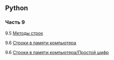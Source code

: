 ## Python

### Часть 9

9.5 [Методы строк](9.5.3.1)

9.6 [Строки в памяти компьютера](9.6)

9.6 [Строки в памяти компьютера/Простой шифр](9.6.2)
